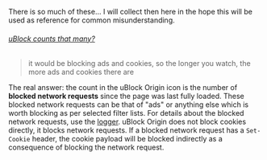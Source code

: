 There is so much of these... I will collect then here in the hope this will be used as reference for common misunderstanding.

###### [uBlock counts that many?](http://linustechtips.com/main/topic/461485-ublock-counts-that-many/)

> it would be blocking ads and cookies, so the longer you watch, the more ads and cookies there are

The real answer: the count in the uBlock Origin icon is the number of **blocked network requests** since the page was last fully loaded. These blocked network requests can be that of "ads" or anything else which is worth blocking as per selected filter lists. For details about the blocked network requests, use the [logger](https://github.com/gorhill/uBlock/wiki/The-logger). uBlock Origin does not block cookies directly, it blocks network requests. If a blocked network request has a `Set-Cookie` header, the cookie payload will be blocked indirectly as a consequence of blocking the network request.
